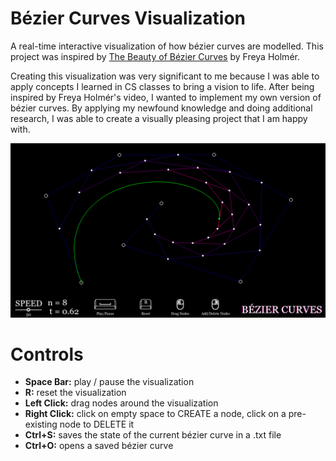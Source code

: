 # Bézier Curves Visualization
A real-time interactive visualization of how bézier curves are modelled. This project was inspired by [The Beauty of Bézier Curves](https://www.youtube.com/watch?v=aVwxzDHniEw&t=1260s) by Freya Holmér.

Creating this visualization was very significant to me because I was able to apply concepts I learned in CS classes to bring a vision to life. After being inspired by Freya Holmér's video, I wanted to implement my own version of bézier curves. By applying my newfound knowledge and doing additional research, I was able to create a visually pleasing project that I am happy with.  


![plot](./Sprites/Thumbnail.png)

# Controls
- **Space Bar:** play / pause the visualization
- **R:** reset the visualization
- **Left Click:** drag nodes around the visualization
- **Right Click:** click on empty space to CREATE a node, click on a pre-existing node to DELETE it
- **Ctrl+S:** saves the state of the current bézier curve in a .txt file
- **Ctrl+O:** opens a saved bézier curve
